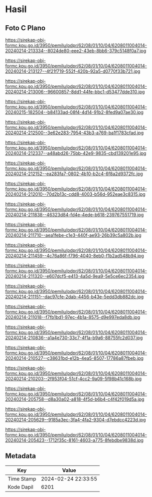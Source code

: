 # Hasil

## Foto C Plano

https://sirekap-obj-formc.kpu.go.id/3950/pemilu/pdpr/62/08/01/10/04/6208011004014-20240214-213334--8024de80-eee2-43eb-8bb6-379c5148f0a7.jpg

https://sirekap-obj-formc.kpu.go.id/3950/pemilu/pdpr/62/08/01/10/04/6208011004014-20240214-213127--4f21f719-552f-420b-92a5-d0770f33b721.jpg

https://sirekap-obj-formc.kpu.go.id/3950/pemilu/pdpr/62/08/01/10/04/6208011004014-20240214-213006--96600857-8dd1-44fe-bbc1-d53477dde310.jpg

https://sirekap-obj-formc.kpu.go.id/3950/pemilu/pdpr/62/08/01/10/04/6208011004014-20240215-182504--b84133ad-08f4-4d14-91b2-8fed9a07ae30.jpg

https://sirekap-obj-formc.kpu.go.id/3950/pemilu/pdpr/62/08/01/10/04/6208011004014-20240214-212500--3e62e283-7954-43b3-a769-ba1f1783cfad.jpg

https://sirekap-obj-formc.kpu.go.id/3950/pemilu/pdpr/62/08/01/10/04/6208011004014-20240214-212337--a48abd26-75bb-42e9-9835-cbd139201e95.jpg

https://sirekap-obj-formc.kpu.go.id/3950/pemilu/pdpr/62/08/01/10/04/6208011004014-20240214-212152--ea283fa7-0802-4b10-b2c4-6f8a2d9372fc.jpg

https://sirekap-obj-formc.kpu.go.id/3950/pemilu/pdpr/62/08/01/10/04/6208011004014-20240214-212010--70d2b13c-cdd8-4003-b56d-952eae3c8315.jpg

https://sirekap-obj-formc.kpu.go.id/3950/pemilu/pdpr/62/08/01/10/04/6208011004014-20240214-211838--46323d84-fd4e-4ede-b618-239767551719.jpg

https://sirekap-obj-formc.kpu.go.id/3950/pemilu/pdpr/62/08/01/10/04/6208011004014-20240214-211710--aea1febe-c1e3-440f-ae93-26b39c5a802b.jpg

https://sirekap-obj-formc.kpu.go.id/3950/pemilu/pdpr/62/08/01/10/04/6208011004014-20240214-211459--4c76a86f-f796-4040-8eb0-f1b2ad548b94.jpg

https://sirekap-obj-formc.kpu.go.id/3950/pemilu/pdpr/62/08/01/10/04/6208011004014-20240214-211320--e607dcf5-e413-4a5d-9ea9-5e5ce6ec2354.jpg

https://sirekap-obj-formc.kpu.go.id/3950/pemilu/pdpr/62/08/01/10/04/6208011004014-20240214-211151--dac97cfe-2dab-4456-b43e-5edd3db882dc.jpg

https://sirekap-obj-formc.kpu.go.id/3950/pemilu/pdpr/62/08/01/10/04/6208011004014-20240214-211018--f7fb1bd1-97ec-4b1a-8575-d9e997eda8db.jpg

https://sirekap-obj-formc.kpu.go.id/3950/pemilu/pdpr/62/08/01/10/04/6208011004014-20240214-210836--a1a4e730-33c7-4f1a-b9a6-88755fc2d037.jpg

https://sirekap-obj-formc.kpu.go.id/3950/pemilu/pdpr/62/08/01/10/04/6208011004014-20240214-210527--c38631bd-e12b-4ea5-8507-17786a87fbeb.jpg

https://sirekap-obj-formc.kpu.go.id/3950/pemilu/pdpr/62/08/01/10/04/6208011004014-20240214-210203--2f953f04-51cf-4cc2-9a09-5f98b41c168b.jpg

https://sirekap-obj-formc.kpu.go.id/3950/pemilu/pdpr/62/08/01/10/04/6208011004014-20240214-205758--d8a30a02-a818-4f5d-b6b4-c4f42f019d5a.jpg

https://sirekap-obj-formc.kpu.go.id/3950/pemilu/pdpr/62/08/01/10/04/6208011004014-20240214-205629--9185a3ec-3fa4-4fa2-9304-d7ebdcc4223d.jpg

https://sirekap-obj-formc.kpu.go.id/3950/pemilu/pdpr/62/08/01/10/04/6208011004014-20240214-205423--1712f35c-8161-4603-a775-8febdbe9838d.jpg


## Metadata

| Key        | Value               |
| ---------- | ------------------- |
| Time Stamp | 2024-02-24 22:33:55 |
| Kode Dapil | 6201                |



